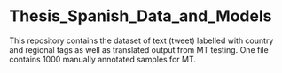# Thesis_Spanish_Data_and_Models
This repository contains the dataset of text (tweet) labelled with country and regional tags as well as translated output from MT testing. One file contains 1000 manually annotated samples for MT.
